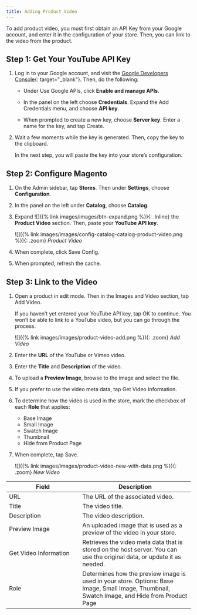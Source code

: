 ```yaml
---
title: Adding Product Video
---
```


To add product video, you must first obtain an API Key from your Google account, and enter it in the configuration of your store. Then, you can link to the video from the product.

## Step 1: Get Your YouTube API Key

1. Log in to your Google account, and visit the [Google Developers Console][1]{: target="_blank"}. Then, do the following:

    * Under Use Google APIs, click **Enable and manage APIs**.

    * In the panel on the left choose **Credentials**. Expand the Add Credentials menu, and choose **API key**.

    * When prompted to create a new key, choose **Server key**. Enter a name for the key, and tap <span class="btn">Create</span>.

1. Wait a few moments while the key is generated. Then, copy the key to the clipboard.

    In the next step, you will paste the key into your store’s configuration.

## Step 2: Configure Magento

1. On the Admin sidebar, tap **Stores**. Then under **Settings**, choose **Configuration**.

1. In the panel on the left under **Catalog**, choose **Catalog**.

1. Expand ![]({% link images/images/btn-expand.png %}){: .Inline} the **Product Video** section. Then, paste your **YouTube API key**.

    ![]({% link images/images/config-catalog-catalog-product-video.png %}){: .zoom}
    *Product Video*

1. When complete, click <span class="btn">Save Config</span>.

1. When prompted, refresh the cache.

## Step 3: Link to the Video

1. Open a product in edit mode. Then in the Images and Video section, tap <span class="btn">Add Video</span>.

    If you haven’t yet entered your YouTube API key, tap <span class="btn">OK</span> to continue. You won’t be able to  link to a YouTube video, but you can go through the process.

    ![]({% link images/images/product-video-add.png %}){: .zoom}
    *Add Video*

1. Enter the **URL** of the YouTube or Vimeo video.

1. Enter the **Title** and **Description** of the video.

1. To upload a **Preview Image**, browse to the image and select the file.

1. If you prefer to use the video meta data, tap <span class="btn">Get Video Information</span>.

1. To determine how the video is used in the store, mark the checkbox of each **Role** that applies:

    * Base Image
    * Small Image
    * Swatch Image
    * Thumbnail
    * Hide from Product Page

1. When complete, tap <span class="btn">Save</span>.

    ![]({% link images/images/product-video-new-with-data.png %}){: .zoom}
    *New Video*

<table><col WIDTH="200">
<col WIDTH="auto">
<thead><tr><th>Field</th><th>Description</th></tr></thead><tbody><tr><td>URL</td><td>The URL of the associated video.</td></tr><tr><td>Title</td><td>The video title.</td></tr><tr><td>Description</td><td>The video description.</td></tr><tr><td>Preview Image</td><td>An uploaded image that is used as a preview of the video in your store. </td></tr><tr><td>Get Video Information</td><td>Retrieves the video meta data that is stored on the host server. You can use the original data, or update it as needed.</td></tr><tr><td>Role</td><td>Determines how the preview image is used in your store. Options: Base Image, Small Image, Thumbnail, Swatch Image, and Hide from Product Page</td></tr></tbody></table>

[1]: https://console.developers.google.com/
